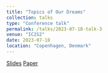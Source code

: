 ```yaml
---
title: "Topics of Our Dreams"
collection: talks
type: "Conference talk"
permalink: /talks/2023-07-18-talk-3
venue: "IC2S2"
date: 2023-07-18
location: "Copenhagen, Denmark"
---
```

[Slides](https://www.dropbox.com/scl/fi/sunn1mqickth2fu2oj8lf/3A_780.pptx?rlkey=b8uwfu4zgk7s7znpcupqxlrl0&dl=0)
[Paper](https://arxiv.org/abs/2307.04167)